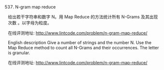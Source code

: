 537. N-gram map reduce

给出若干字符串和数字 N。用 Map Reduce 的方法统计所有 N-Grams 及其出现次数 。以字母为粒度。

在线评测地址: http://www.lintcode.com/problem/n-gram-map-reduce/

English description
Give a number of strings and the number N. Use the Map Reduce method to count all N-Grams and their occurrences. The letter is granular.

在线评测地址: http://www.lintcode.com/problem/n-gram-map-reduce/
